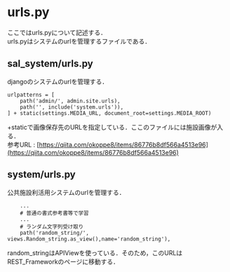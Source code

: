 # urls.py
ここではurls.pyについて記述する．  
urls.pyはシステムのurlを管理するファイルである．
## sal_system/urls.py
djangoのシステムのurlを管理する．
```
urlpatterns = [
    path('admin/', admin.site.urls),
    path('', include('system.urls')),
] + static(settings.MEDIA_URL, document_root=settings.MEDIA_ROOT)
```
  +staticで画像保存先のURLを指定している．ここのファイルには施設画像が入る．  
  参考URL : [https://qiita.com/okoppe8/items/86776b8df566a4513e96](https://qiita.com/okoppe8/items/86776b8df566a4513e96)
## system/urls.py
公共施設利活用システムのurlを管理する．
```
    ...
    # 普通の書式参考書等で学習
    ...
    # ランダム文字列受け取り
    path('random_string/', views.Random_string.as_view(),name='random_string'),
```
random_stringはAPIViewを使っている．そのため，このURLはREST_Frameworkのページに移動する．
